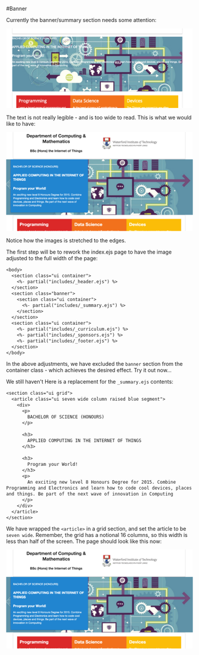 #Banner

Currently the banner/summary section needs some attention:

![](img/20.png)

The text is not really legible - and is too wide to read. This is what we would like to have:

![](img/22.png)

Notice how the images is stretched to the edges.

The first step will be to rework the index.ejs page to have the image adjusted to the full width of the page:

~~~
<body>
  <section class="ui container">
    <%- partial("includes/_header.ejs") %>
  </section>
  <section class="banner">
    <section class="ui container">
      <%- partial("includes/_summary.ejs") %>
    </section>
  </section>
  <section class="ui container">
    <%- partial("includes/_curriculum.ejs") %>
    <%- partial("includes/_sponsors.ejs") %>
    <%- partial("includes/_footer.ejs") %>
  </section>
</body>
~~~

In the above adjustments, we have excluded the `banner` section from the container class - which achieves the desired effect. Try it out now...


We still haven't Here is a replacement for the `_summary.ejs` contents:

~~~
<section class="ui grid">
  <article class="ui seven wide column raised blue segment">
    <div>
      <p>
        BACHELOR OF SCIENCE (HONOURS)
      </p>

      <h3>
        APPLIED COMPUTING IN THE INTERNET OF THINGS
      </h3>

      <h3>
        Program your World!
      </h3>
      <p>
        An exciting new level 8 Honours Degree for 2015. Combine Programming and Electronics and learn how to code cool devices, places and things. Be part of the next wave of innovation in Computing
      </p>
    </div>
  </article>
</section>
~~~

We have wrapped the `<article>` in a grid section, and set the article to be `seven wide`. Remember, the grid has a notional 16 columns, so this width is less than half of the screen. The page should look like this now:

![](img/22.png)



